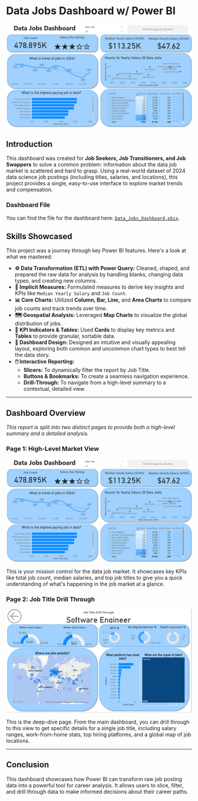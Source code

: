 # Data Jobs Dashboard w/ Power BI

![dashboard page 1](/images/project_1_image.png)

## Introduction

This dashboard was created for **Job Seekers, Job Transitioners, and Job Swappers** to solve a common problem: information about the data job market is scattered and hard to grasp. Using a real-world dataset of 2024 data science job postings (including titles, salaries, and locations), this project provides a single, easy-to-use interface to explore market trends and compensation.

### Dashboard File

You can find the file for the dashboard here: [`Data_Jobs_Dashboard.pbix`](data_jobs_dashboard.pbix).

## Skills Showcased

This project was a journey through key Power BI features. Here's a look at what we mastered:

- **⚙️ Data Transformation (ETL) with Power Query:** Cleaned, shaped, and prepared the raw data for analysis by handling blanks, changing data types, and creating new columns.
- **🧮 Implicit Measures:** Formulated measures to derive key insights and KPIs like `Median Yearly Salary` and `Job Count`.
- **📊 Core Charts:** Utilized **Column, Bar, Line,** and **Area Charts** to compare job counts and track trends over time.
- **🗺️ Geospatial Analysis:** Leveraged **Map Charts** to visualize the global distribution of jobs.
- **🔢 KPI Indicators & Tables:** Used **Cards** to display key metrics and **Tables** to provide granular, sortable data.
- **🎨 Dashboard Design:** Designed an intuitive and visually appealing layout, exploring both common and uncommon chart types to best tell the data story.
- **🖱️ Interactive Reporting:**
  - **Slicers:** To dynamically filter the report by Job Title.
  - **Buttons & Bookmarks:** To create a seamless navigation experience.
  - **Drill-Through:** To navigate from a high-level summary to a contextual, detailed view.

---

## Dashboard Overview

_This report is split into two distinct pages to provide both a high-level summary and a detailed analysis._

### Page 1: High-Level Market View

![dashboard page 1](/images/project_1_image.png)

This is your mission control for the data job market. It showcases key KPIs like total job count, median salaries, and top job titles to give you a quick understanding of what's happening in the job market at a glance.

### Page 2: Job Title Drill Through

![dashboard page 1](/images/project_1_second_image.png)

This is the deep-dive page. From the main dashboard, you can drill through to this view to get specific details for a single job title, including salary ranges, work-from-home stats, top hiring platforms, and a global map of job locations.

---

## Conclusion

This dashboard showcases how Power BI can transform raw job posting data into a powerful tool for career analysis. It allows users to slice, filter, and drill through data to make informed decisions about their career paths.
